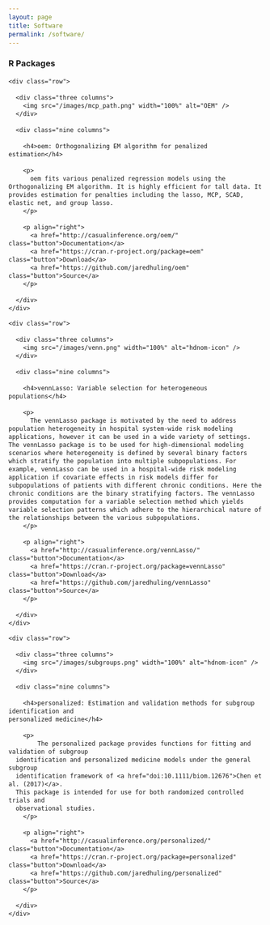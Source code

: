 ```yaml
---
layout: page
title: Software
permalink: /software/
---
```



  <div class="docs-section">
    <h3>R Packages</h3>
  </div>

  <div class="docs-section">

    <div class="row">

      <div class="three columns">
        <img src="/images/mcp_path.png" width="100%" alt="OEM" />
      </div>

      <div class="nine columns">

        <h4>oem: Orthogonalizing EM algorithm for penalized estimation</h4>

        <p>
          oem fits various penalized regression models using the Orthogonalizing EM algorithm. It is highly efficient for tall data. It provides estimation for penalties including the lasso, MCP, SCAD, elastic net, and group lasso.
        </p>

        <p align="right">
          <a href="http://casualinference.org/oem/" class="button">Documentation</a>
          <a href="https://cran.r-project.org/package=oem" class="button">Download</a>
          <a href="https://github.com/jaredhuling/oem" class="button">Source</a>
        </p>

      </div>
    </div>

  </div>
  
  
<div class="docs-section">

    <div class="row">

      <div class="three columns">
        <img src="/images/venn.png" width="100%" alt="hdnom-icon" />
      </div>

      <div class="nine columns">

        <h4>vennLasso: Variable selection for heterogeneous populations</h4>

        <p>
          The vennLasso package is motivated by the need to address population heterogeneity in hospital system-wide risk modeling applications, however it can be used in a wide variety of settings. The vennLasso package is to be used for high-dimensional modeling scenarios where heterogeneity is defined by several binary factors which stratify the population into multiple subpopulations. For example, vennLasso can be used in a hospital-wide risk modeling application if covariate effects in risk models differ for subpopulations of patients with different chronic conditions. Here the chronic conditions are the binary stratifying factors. The vennLasso provides computation for a variable selection method which yields variable selection patterns which adhere to the hierarchical nature of the relationships between the various subpopulations.
        </p>

        <p align="right">
          <a href="http://casualinference.org/vennLasso/" class="button">Documentation</a>
          <a href="https://cran.r-project.org/package=vennLasso" class="button">Download</a>
          <a href="https://github.com/jaredhuling/vennLasso" class="button">Source</a>
        </p>

      </div>
    </div>

  </div>

  <div class="docs-section">

    <div class="row">

      <div class="three columns">
        <img src="/images/subgroups.png" width="100%" alt="hdnom-icon" />
      </div>

      <div class="nine columns">

        <h4>personalized: Estimation and validation methods for subgroup identification and
    personalized medicine</h4>

        <p>
            The personalized package provides functions for fitting and validation of subgroup
      identification and personalized medicine models under the general subgroup
      identification framework of <a href="doi:10.1111/biom.12676">Chen et al. (2017)</a>.
      This package is intended for use for both randomized controlled trials and
      observational studies.
        </p>

        <p align="right">
          <a href="http://casualinference.org/personalized/" class="button">Documentation</a>
          <a href="https://cran.r-project.org/package=personalized" class="button">Download</a>
          <a href="https://github.com/jaredhuling/personalized" class="button">Source</a>
        </p>

      </div>
    </div>

  </div>

